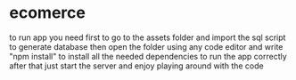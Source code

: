 # ecomerce

to run app you need first to go to the assets folder and import the sql script to generate database
then open the folder using any code editor and write "npm install" to install all the  needed dependencies to run the app correctly
after that just start the server and enjoy playing around with the code
